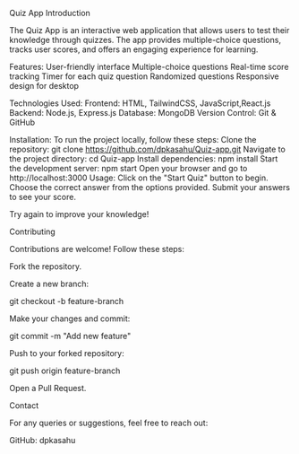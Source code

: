 Quiz App
Introduction

The Quiz App is an interactive web application that allows users to test their knowledge through quizzes. The app provides multiple-choice questions, tracks user scores, and offers an engaging experience for learning.


Features:
User-friendly interface
Multiple-choice questions
Real-time score tracking
Timer for each quiz question
Randomized questions
Responsive design for desktop

Technologies Used:
Frontend: HTML, TailwindCSS, JavaScript,React.js
Backend: Node.js, Express.js
Database: MongoDB
Version Control: Git & GitHub

Installation:
To run the project locally, follow these steps:
Clone the repository:
git clone https://github.com/dpkasahu/Quiz-app.git
Navigate to the project directory:
cd Quiz-app
Install dependencies:
npm install
Start the development server:
npm start
Open your browser and go to http://localhost:3000
Usage:
Click on the "Start Quiz" button to begin.
Choose the correct answer from the options provided.
Submit your answers to see your score.

Try again to improve your knowledge!

Contributing

Contributions are welcome! Follow these steps:

Fork the repository.

Create a new branch:

git checkout -b feature-branch

Make your changes and commit:

git commit -m "Add new feature"

Push to your forked repository:

git push origin feature-branch

Open a Pull Request.

Contact

For any queries or suggestions, feel free to reach out:

GitHub: dpkasahu

